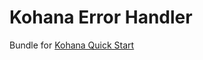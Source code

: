 Kohana Error Handler
===========================

Bundle for [Kohana Quick Start](https://github.com/kohana-qs/kohana-quick-start)

